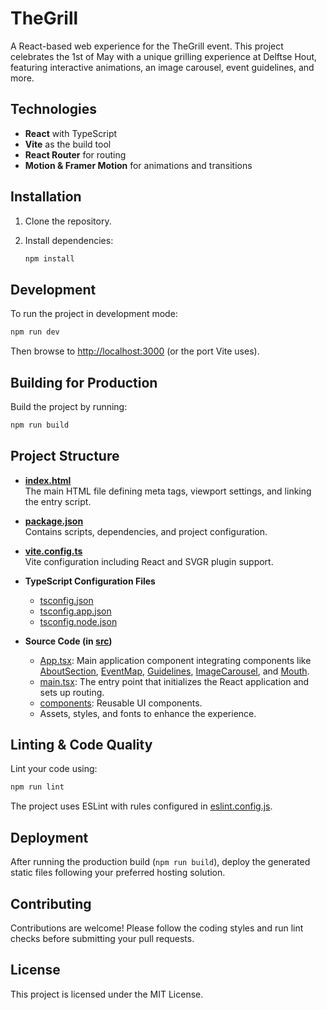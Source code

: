 # TheGrill

A React-based web experience for the TheGrill event. This project celebrates the 1st of May with a unique grilling experience at Delftse Hout, featuring interactive animations, an image carousel, event guidelines, and more.

## Technologies

- **React** with TypeScript
- **Vite** as the build tool
- **React Router** for routing
- **Motion & Framer Motion** for animations and transitions

## Installation

1. Clone the repository.
2. Install dependencies:

   ```sh
   npm install
   ```

## Development

To run the project in development mode:

```sh
npm run dev
```

Then browse to [http://localhost:3000](http://localhost:3000) (or the port Vite uses).

## Building for Production

Build the project by running:

```sh
npm run build
```

## Project Structure

- **[index.html](index.html)**  
  The main HTML file defining meta tags, viewport settings, and linking the entry script.

- **[package.json](package.json)**  
  Contains scripts, dependencies, and project configuration.

- **[vite.config.ts](vite.config.ts)**  
  Vite configuration including React and SVGR plugin support.

- **TypeScript Configuration Files**

  - [tsconfig.json](tsconfig.json)
  - [tsconfig.app.json](tsconfig.app.json)
  - [tsconfig.node.json](tsconfig.node.json)

- **Source Code (in [src](src/))**
  - [App.tsx](src/App.tsx): Main application component integrating components like [AboutSection](src/components/About.tsx), [EventMap](src/components/EventMap.tsx), [Guidelines](src/components/Guidelines.tsx), [ImageCarousel](src/components/ImageCarousel.tsx), and [Mouth](src/components/Mouth.tsx).
  - [main.tsx](src/main.tsx): The entry point that initializes the React application and sets up routing.
  - [components](src/components/): Reusable UI components.
  - Assets, styles, and fonts to enhance the experience.

## Linting & Code Quality

Lint your code using:

```sh
npm run lint
```

The project uses ESLint with rules configured in [eslint.config.js](eslint.config.js).

## Deployment

After running the production build (`npm run build`), deploy the generated static files following your preferred hosting solution.

## Contributing

Contributions are welcome! Please follow the coding styles and run lint checks before submitting your pull requests.

## License

This project is licensed under the MIT License.
